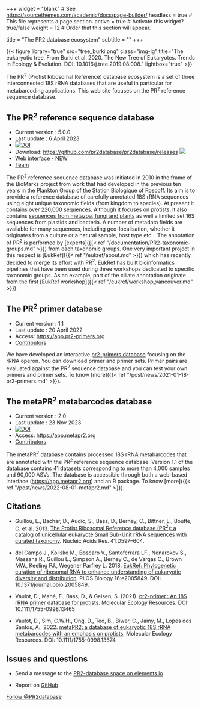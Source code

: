 +++
widget = "blank"  # See https://sourcethemes.com/academic/docs/page-builder/
headless = true  # This file represents a page section.
active = true  # Activate this widget? true/false
weight = 12  # Order that this section will appear.

title = "The PR2 database ecosystem"
subtitle = ""
+++

{{< figure library="true" src="tree_burki.png" class="img-lg" title="The eukaryotic tree. From Burki et al. 2020. The New Tree of Eukaryotes. Trends in Ecology & Evolution. DOI: 10.1016/j.tree.2019.08.008." lightbox="true" >}}

The PR<sup>2</sup> (Protist Ribosomal Reference) database ecosystem is a set of three interconnected 18S rRNA databases that are useful in particular for metabarcoding applications. This web site focuses on the PR<sup>2</sup> reference sequence database.

## The PR<sup>2</sup> reference sequence database

* Current version : 5.0.0  
* Last update : 6 April 2023  
* [![DOI](https://zenodo.org/badge/DOI/10.5281/zenodo.7805244.svg)](https://doi.org/10.5281/zenodo.7805244)
* Download: https://github.com/pr2database/pr2database/releases ![](https://img.shields.io/github/downloads/pr2database/pr2database/total.svg)
* [Web interface - NEW](https://app.pr2-database.org/pr2-database/)
* [Team](https://pr2-database.org/team/)

The PR<sup>2</sup> reference sequence database was initiated in 2010 in the frame of the BioMarks project from work that had developed in the previous ten years in the Plankton Group of the Station Biologique of Roscoff.  Its aim is to provide a reference database of carefully annotated 18S rRNA sequences using  eight unique taxonomic fields (from kingdom to species).  At present it contains over [220,000 sequences](https://pr2database.github.io/pr2database/articles/pr2_01_stats.html#basic-statistics-1).  Although it focuses on protists, it also contains [sequences from metazoa, fungi and plants](https://pr2database.github.io/pr2database/articles/pr2_01_stats.html#division-level-1) as well a limited set 16S sequences from plastids and bacteria. A number of metadata fields are available for many sequences, including geo-localisation, whether it originates from a culture or a natural sample, host type etc... The annotation of PR<sup>2</sup> is performed by [experts]({{< ref "/documentation/PR2-taxonomic-groups.md" >}}) from each taxonomic groups.  One very important project in this respect is [EukRef]({{< ref "/eukref/about.md" >}}) which has recently decided to merge its effort with PR<sup>2</sup>. EukRef has built bioinformatics pipelines that have been used during three workshops dedicated to specific taxonomic groups.  As an example, part of the ciliate annotation originate from the first [EukRef workshop]({{< ref "/eukref/workshop_vancouver.md" >}}).

<!---
{{< figure src="https://pr2database.github.io/pr2database/articles/pr2_01_stats_files/figure-html/unnamed-chunk-9-1.png" class="img-sm" title="Representation of the different taxonomic groups within PR<sup>2</sup>." lightbox="true" >}}
-->

## The PR<sup>2</sup> primer database

* Current version : 1.1  
* Last update : 20 April 2022   
* Access:  https://app.pr2-primers.org
* [Contributors](https://pr2-database.org/team/#people_primers)

We have developed an interactive [pr2-primers database](https://app.pr2-primers.org/) focusing on the rRNA operon.  You can download primer and primer sets.  Primer pairs are evaluated against the PR<sup>2</sup> sequence database and you can test your own primers and primer sets. To know [more]({{< ref "/post/news/2021-01-18-pr2-primers.md" >}}).

## The metaPR<sup>2</sup> metabarcodes database

* Current version : 2.0 
* Last update : 23 Nov 2023  
* [![DOI](https://zenodo.org/badge/410160328.svg)](https://zenodo.org/badge/latestdoi/410160328)
* Access: https://app.metapr2.org
* [Contributors](https://pr2-database.org/team/#people_metapr2)

The metaPR<sup>2</sup> database contains processed 18S rRNA metabarcodes that are annotated with the PR<sup>2</sup> reference sequence database. Version 1.1 of the database contains 41 datasets corresponding to more than 4,000 samples and 90,000 ASVs. The database is accessible through both a web-based interface (https://app.metapr2.org) and an R package. To know [more]({{< ref "/post/news/2022-08-01-metapr2.md" >}}).

Citations
-----------

* Guillou, L., Bachar, D., Audic, S., Bass, D., Berney, C., Bittner, L., Boutte, C. et al. 2013. [The Protist Ribosomal Reference  database (PR<sup>2</sup>): a catalog of unicellular eukaryote Small Sub-Unit rRNA sequences with curated taxonomy](http://nar.oxfordjournals.org/lookup/doi/10.1093/nar/gks1160). Nucleic Acids Res. 41:D597–604.

* del Campo J., Kolisko M., Boscaro V., Santoferrara LF., Nenarokov S., Massana R., Guillou L., Simpson A., Berney C., de Vargas C., Brown MW., Keeling PJ., Wegener Parfrey L. 2018. [EukRef: Phylogenetic curation of ribosomal RNA to enhance understanding of eukaryotic diversity and distribution](https://journals.plos.org/plosbiology/article?id=10.1371/journal.pbio.2005849). PLOS Biology 16:e2005849. DOI: 10.1371/journal.pbio.2005849.

* Vaulot, D., Mahé, F., Bass, D., & Geisen, S. (2021). [pr2-primer : An 18S rRNA primer database for protists](https://onlinelibrary.wiley.com/doi/abs/10.1111/1755-0998.13465). Molecular Ecology Resources. DOI: 10.1111/1755-0998.13465

* Vaulot, D., Sim, C.W.H., Ong, D., Teo, B., Biwer, C., Jamy, M., Lopes dos Santos, A., 2022. [metaPR2: a database of eukaryotic 18S rRNA metabarcodes with an emphasis on protists](https://doi.org/10.1111/1755-0998.13674). Molecular Ecology Resources. DOI: 10.1111/1755-0998.13674





Issues and questions
-----------

* Send a message to the [PR2-database space on elements.io](https://matrix.to/#/#pr2-database:matrix.org)

* Report on [GitHub](https://github.com/vaulot/pr2_database/issues)

<!-- Place this tag where you want the button to render. https://buttons.github.io/-->
<a href="https://twitter.com/PR2database?ref_src=twsrc%5Etfw" data-show-count="false" class="twitter-follow-button">Follow @PR2database</a> <script async src="https://platform.twitter.com/widgets.js" charset="utf-8"></script>
